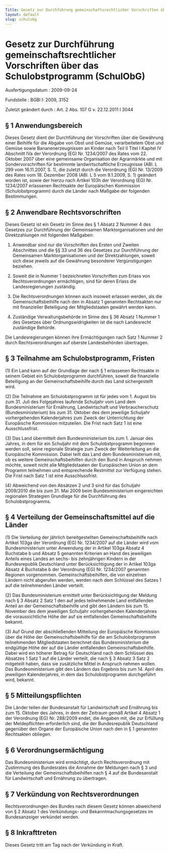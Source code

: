 ```yaml
---
Title: Gesetz zur Durchführung gemeinschaftsrechtlicher Vorschriften über das Schulobstprogramm
layout: default
slug: schulobg
---
```


# Gesetz zur Durchführung gemeinschaftsrechtlicher Vorschriften über das Schulobstprogramm (SchulObG)

Ausfertigungsdatum
:   2009-09-24

Fundstelle
:   BGBl I: 2009, 3152

Zuletzt geändert durch
:   Art. 2 Abs. 107 G v. 22.12.2011 I 3044


## § 1 Anwendungsbereich

Dieses Gesetz dient der Durchführung der Vorschriften über die
Gewährung einer Beihilfe für die Abgabe von Obst und Gemüse,
verarbeitetem Obst und Gemüse sowie Bananenerzeugnissen an Kinder nach
Teil II Titel I Kapitel IV Abschnitt IVa der Verordnung (EG) Nr.
1234/2007 des Rates vom 22. Oktober 2007 über eine gemeinsame
Organisation der Agrarmärkte und mit Sondervorschriften für bestimmte
landwirtschaftliche Erzeugnisse (ABl. L 299 vom 16.11.2007, S. 1), die
zuletzt durch die Verordnung (EG) Nr. 13/2009 des Rates vom 18.
Dezember 2008 (ABl. L 5 vom 9.1.2009, S. 1) geändert worden ist, sowie
der hierzu nach Artikel 103h der Verordnung (EG) Nr. 1234/2007
erlassenen Rechtsakte der Europäischen Kommission (Schulobstprogramm)
durch die Länder nach Maßgabe der folgenden Bestimmungen.


## § 2 Anwendbare Rechtsvorschriften

Dieses Gesetz ist ein Gesetz im Sinne des § 1 Absatz 2 Nummer 4 des
Gesetzes zur Durchführung der Gemeinsamen Marktorganisationen und der
Direktzahlungen mit folgenden Maßgaben:

1.  Anwendbar sind nur die Vorschriften des Ersten und Zweiten Abschnittes
    und die §§ 33 und 36 des Gesetzes zur Durchführung der Gemeinsamen
    Marktorganisationen und der Direktzahlungen, soweit sich diese jeweils
    auf die Gewährung besonderer Vergünstigungen beziehen.


2.  Soweit die in Nummer 1 bezeichneten Vorschriften zum Erlass von
    Rechtsverordnungen ermächtigen, sind für deren Erlass die
    Landesregierungen zuständig.


3.  Die Rechtsverordnungen können auch insoweit erlassen werden, als die
    Gemeinschaftsbeihilfe nach den in Absatz 1 genannten Rechtsakten nur
    mit finanzieller Beteiligung der Mitgliedstaaten gewährt werden kann.


4.  Zuständige Verwaltungsbehörde im Sinne des § 36 Absatz 1 Nummer 1 des
    Gesetzes über Ordnungswidrigkeiten ist die nach Landesrecht zuständige
    Behörde.



Die Landesregierungen können ihre Ermächtigungen nach Satz 1 Nummer 2
durch Rechtsverordnungen auf oberste Landesbehörden übertragen.


## § 3 Teilnahme am Schulobstprogramm, Fristen

(1) Ein Land kann auf der Grundlage der nach § 1 erlassenen Rechtsakte
in seinem Gebiet ein Schulobstprogramm durchführen, soweit die
finanzielle Beteiligung an der Gemeinschaftsbeihilfe durch das Land
sichergestellt wird.

(2) Die Teilnahme am Schulobstprogramm ist für jedes vom 1. August bis
zum 31. Juli des Folgejahres laufende Schuljahr vom Land dem
Bundesministerium für Ernährung, Landwirtschaft und Verbraucherschutz
(Bundesministerium) bis zum 31. Oktober des dem jeweilige Schuljahr
vorhergehenden Kalenderjahres zum Zweck der Unterrichtung der
Europäische Kommission mitzuteilen. Die Frist nach Satz 1 ist eine
Ausschlussfrist.

(3) Das Land übermittelt dem Bundesministerium bis zum 1. Januar des
Jahres, in dem für ein Schuljahr mit dem Schulobstprogramm begonnen
werden soll, seine regionale Strategie zum Zweck der Weiterleitung an
die Europäische Kommission. Dabei teilt das Land dem Bundesministerium
mit, ob es weitere Gemeinschaftsbeihilfen durch den Bund in Anspruch
nehmen möchte, soweit nicht alle Mitgliedstaaten der Europäischen
Union an dem Programm teilnehmen und entsprechende Restmittel zur
Verfügung stehen. Die Frist nach Satz 1 ist eine Ausschlussfrist.

(4) Abweichend von den Absätzen 2 und 3 sind für das Schuljahr
2009/2010 die bis zum 31. Mai 2009 beim Bundesministerium
eingereichten regionalen Strategien Grundlage für die Durchführung des
Schulobstprogramms.


## § 4 Verteilung der Gemeinschaftsmittel auf die Länder

(1) Die Verteilung der jährlich bereitgestellten Gemeinschaftsbeihilfe
nach Artikel 103ga der Verordnung (EG) Nr. 1234/2007 auf die Länder
wird vom Bundesministerium unter Anwendung der in Artikel 103ga Absatz
4 Buchstabe b und Absatz 5 genannten Kriterien an Hand des jeweiligen
Anteils eines Landes an sechs- bis zehnjährigen Kindern in der
Bundesrepublik Deutschland unter Berücksichtigung der in Artikel 103ga
Absatz 4 Buchstabe b der Verordnung (EG) Nr. 1234/2007 genannten
Regionen vorgenommen. Gemeinschaftsbeihilfen, die von einzelnen
Ländern nicht abgerufen werden, werden nach dem Schlüssel des Satzes 1
auf die teilnehmenden Länder verteilt.

(2) Das Bundesministerium ermittelt unter Berücksichtigung der Meldung
nach § 3 Absatz 2 Satz 1 den auf jedes teilnehmende Land entfallenden
Anteil an der Gemeinschaftsbeihilfe und gibt den Ländern bis zum 15.
November des dem jeweiligen Schuljahr vorhergehenden Kalenderjahres
die voraussichtliche Höhe der auf sie entfallenden
Gemeinschaftsbeihilfe bekannt.

(3) Auf Grund der abschließenden Mitteilung der Europäische Kommission
über die Höhe der Gemeinschaftsbeihilfe für die am Schulobstprogramm
teilnehmenden Mitgliedstaaten berechnet das Bundesministerium die
endgültige Höhe der auf die Länder entfallenden Gemeinschaftsbeihilfe.
Dabei wird ein höherer Betrag für Deutschland nach dem Schlüssel des
Absatzes 1 Satz 1 auf die Länder verteilt, die nach § 3 Absatz 3 Satz
2 mitgeteilt haben, dass sie zusätzliche Mittel in Anspruch nehmen
wollen. Das Bundesministerium gibt den Ländern das Ergebnis bis zum
14\. April des jeweiligen Kalenderjahres, in dem das Schulobstprogramm
durchgeführt wird, bekannt.


## § 5 Mitteilungspflichten

Die Länder teilen der Bundesanstalt für Landwirtschaft und Ernährung
bis zum 15. Oktober des Jahres, in dem der Zeitraum gemäß Artikel 4
Absatz 1 der Verordnung (EG) Nr. 288/2009 endet, die Angaben mit, die
zur Erfüllung der Meldepflichten erforderlich sind, die der
Bundesrepublik Deutschland gegenüber den Organe der Europäische Union
nach den in § 1 genannten Rechtsakten obliegen.


## § 6 Verordnungsermächtigung

Das Bundesministerium wird ermächtigt, durch Rechtsverordnung mit
Zustimmung des Bundesrates die Annahme der Meldungen nach § 3 und die
Verteilung der Gemeinschaftsbeihilfen nach § 4 auf die Bundesanstalt
für Landwirtschaft und Ernährung zu übertragen.


## § 7 Verkündung von Rechtsverordnungen

Rechtsverordnungen des Bundes nach diesem Gesetz können abweichend von
§ 2 Absatz 1 des Verkündungs- und Bekanntmachungsgesetzes im
Bundesanzeiger verkündet werden.


## § 8 Inkrafttreten

Dieses Gesetz tritt am Tag nach der Verkündung in Kraft.

